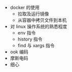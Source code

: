 - docker 的使用
  - 拉取及运行镜像
  - 从容器中拷贝文件到本机
- 对 linux 操作系统的熟悉程度
  - env 指令
  - history 指令
  - find 与 xargs 指令
- ook 编码
- 摩斯电码
- 细心